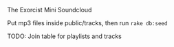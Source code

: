 The Exorcist Mini Soundcloud

Put mp3 files inside public/tracks, then run `rake db:seed`


TODO:
Join table for playlists and tracks